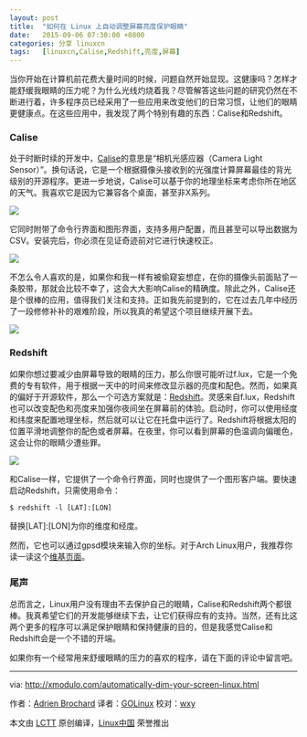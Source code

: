 ```yaml
---
layout: post
title:	"如何在 Linux 上自动调整屏幕亮度保护眼睛"
date:	2015-09-06 07:30:00 +0800 
categories:	分享 linuxcn 
tags:	[linuxcn,Calise,Redshift,亮度,屏幕]
---
```



当你开始在计算机前花费大量时间的时候，问题自然开始显现。这健康吗？怎样才能舒缓我眼睛的压力呢？为什么光线灼烧着我？尽管解答这些问题的研究仍然在不断进行着，许多程序员已经采用了一些应用来改变他们的日常习惯，让他们的眼睛更健康点。在这些应用中，我发现了两个特别有趣的东西：Calise和Redshift。


### Calise


处于时断时续的开发中，[Calise](http://calise.sourceforge.net/)的意思是“相机光感应器（Camera Light Sensor）”。换句话说，它是一个根据摄像头接收到的光强度计算屏幕最佳的背光级别的开源程序。更进一步地说，Calise可以基于你的地理坐标来考虑你所在地区的天气。我喜欢它是因为它兼容各个桌面，甚至非X系列。


![](/Asserts/Images//attachment/album/201509/05/213156rm76i06fvz0mpu17.jpg)


它同时附带了命令行界面和图形界面，支持多用户配置，而且甚至可以导出数据为CSV。安装完后，你必须在见证奇迹前对它进行快速校正。


![](/Asserts/Images//attachment/album/201509/05/213158tirdif9t0i59w0fy.jpg)


不怎么令人喜欢的是，如果你和我一样有被偷窥妄想症，在你的摄像头前面贴了一条胶带，那就会比较不幸了，这会大大影响Calise的精确度。除此之外，Calise还是个很棒的应用，值得我们关注和支持。正如我先前提到的，它在过去几年中经历了一段修修补补的艰难阶段，所以我真的希望这个项目继续开展下去。


![](/Asserts/Images//attachment/album/201509/05/213159rnjoufsplihzu6f9.png)


### Redshift


如果你想过要减少由屏幕导致的眼睛的压力，那么你很可能听过f.lux，它是一个免费的专有软件，用于根据一天中的时间来修改显示器的亮度和配色。然而，如果真的偏好于开源软件，那么一个可选方案就是：[Redshift](http://jonls.dk/redshift/)。灵感来自f.lux，Redshift也可以改变配色和亮度来加强你夜间坐在屏幕前的体验。启动时，你可以使用经度和纬度来配置地理坐标，然后就可以让它在托盘中运行了。Redshift将根据太阳的位置平滑地调整你的配色或者屏幕。在夜里，你可以看到屏幕的色温调向偏暖色，这会让你的眼睛少遭些罪。


![](/Asserts/Images//attachment/album/201509/05/213201meekzz49l0nllxkx.jpg)


和Calise一样，它提供了一个命令行界面，同时也提供了一个图形客户端。要快速启动Redshift，只需使用命令：



```
$ redshift -l [LAT]:[LON] 

```

替换[LAT]:[LON]为你的维度和经度。


然而，它也可以通过gpsd模块来输入你的坐标。对于Arch Linux用户，我推荐你读一读这个[维基页面](https://wiki.archlinux.org/index.php/Redshift#Automatic_location_based_on_GPS)。


### 尾声


总而言之，Linux用户没有理由不去保护自己的眼睛，Calise和Redshift两个都很棒。我真希望它们的开发能够继续下去，让它们获得应有的支持。当然，还有比这两个更多的程序可以满足保护眼睛和保持健康的目的，但是我感觉Calise和Redshift会是一个不错的开端。


如果你有一个经常用来舒缓眼睛的压力的喜欢的程序，请在下面的评论中留言吧。




---


via: <http://xmodulo.com/automatically-dim-your-screen-linux.html>


作者：[Adrien Brochard](http://xmodulo.com/author/adrien) 译者：[GOLinux](https://github.com/GOLinux) 校对：[wxy](https://github.com/wxy)


本文由 [LCTT](https://github.com/LCTT/TranslateProject) 原创编译，[Linux中国](https://linux.cn/) 荣誉推出
